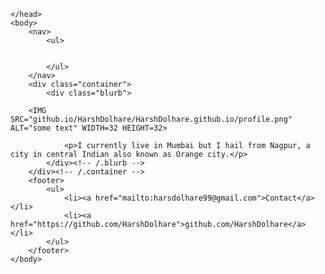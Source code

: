 
<html>
	<head>
		
	</head>
	<body>
		<nav>
    		<ul>
        		
        		
    		</ul>
		</nav>
		<div class="container">
    		<div class="blurb">
		
		<IMG SRC="github.io/HarshDolhare/HarshDolhare.github.io/profile.png" ALT="some text" WIDTH=32 HEIGHT=32>
        		
				<p>I currently live in Mumbai but I hail from Nagpur, a city in central Indian also known as Orange city.</p>
    		</div><!-- /.blurb -->
		</div><!-- /.container -->
		<footer>
    		<ul>
        		<li><a href="mailto:harsdolhare99@gmail.com">Contact</a></li>
        		<li><a href="https://github.com/HarshDolhare">github.com/HarshDolhare</a></li>
			</ul>
		</footer>
	</body>
</html>
